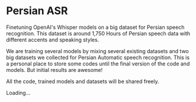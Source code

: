 # Persian ASR
Finetuning OpenAI's Whisper models on a big dataset for Persian speech recognition. This dataset is around 1,750 Hours of Persian speech data with different accents and speaking styles.

We are training several models by mixing several existing datasets and two big datasets we collected for Persian Automatic speech recognition. 
This is a personal place to store some codes until the final version of the code and models. But initial results are awesome! 

All the code, trained models and datasets will be shared freely.

Loading...


